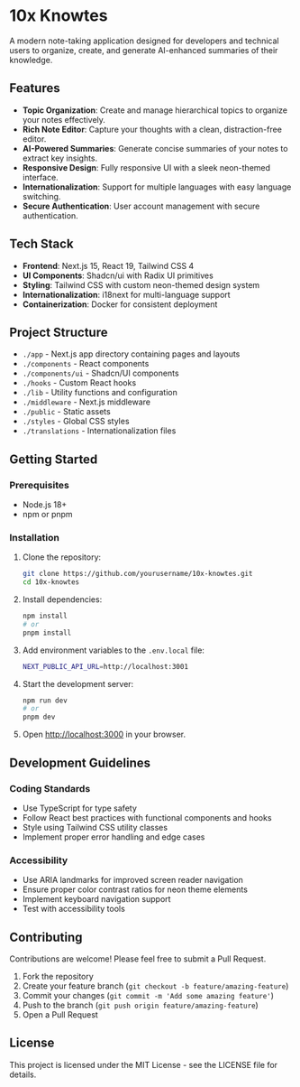 # 10x Knowtes

A modern note-taking application designed for developers and technical users to organize, create, and generate AI-enhanced summaries of their knowledge.

## Features

- **Topic Organization**: Create and manage hierarchical topics to organize your notes effectively.
- **Rich Note Editor**: Capture your thoughts with a clean, distraction-free editor.
- **AI-Powered Summaries**: Generate concise summaries of your notes to extract key insights.
- **Responsive Design**: Fully responsive UI with a sleek neon-themed interface.
- **Internationalization**: Support for multiple languages with easy language switching.
- **Secure Authentication**: User account management with secure authentication.

## Tech Stack

- **Frontend**: Next.js 15, React 19, Tailwind CSS 4
- **UI Components**: Shadcn/ui with Radix UI primitives
- **Styling**: Tailwind CSS with custom neon-themed design system
- **Internationalization**: i18next for multi-language support
- **Containerization**: Docker for consistent deployment

## Project Structure

- `./app` - Next.js app directory containing pages and layouts
- `./components` - React components
- `./components/ui` - Shadcn/UI components
- `./hooks` - Custom React hooks
- `./lib` - Utility functions and configuration
- `./middleware` - Next.js middleware
- `./public` - Static assets
- `./styles` - Global CSS styles
- `./translations` - Internationalization files

## Getting Started

### Prerequisites

- Node.js 18+ 
- npm or pnpm

### Installation

1. Clone the repository:
   ```bash
   git clone https://github.com/yourusername/10x-knowtes.git
   cd 10x-knowtes
   ```

2. Install dependencies:
   ```bash
   npm install
   # or
   pnpm install
   ```

3. Add environment variables to the `.env.local` file:

    ```bash
    NEXT_PUBLIC_API_URL=http://localhost:3001
    ```

4. Start the development server:
   ```bash
   npm run dev
   # or
   pnpm dev
   ```

4. Open [http://localhost:3000](http://localhost:3000) in your browser.

## Development Guidelines

### Coding Standards

- Use TypeScript for type safety
- Follow React best practices with functional components and hooks
- Style using Tailwind CSS utility classes
- Implement proper error handling and edge cases

### Accessibility

- Use ARIA landmarks for improved screen reader navigation
- Ensure proper color contrast ratios for neon theme elements
- Implement keyboard navigation support
- Test with accessibility tools

## Contributing

Contributions are welcome! Please feel free to submit a Pull Request.

1. Fork the repository
2. Create your feature branch (`git checkout -b feature/amazing-feature`)
3. Commit your changes (`git commit -m 'Add some amazing feature'`)
4. Push to the branch (`git push origin feature/amazing-feature`)
5. Open a Pull Request

## License

This project is licensed under the MIT License - see the LICENSE file for details.
